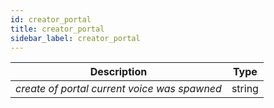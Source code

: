 ```yaml
---
id: creator_portal
title: creator_portal
sidebar_label: creator_portal
---
```


|                 Description                  |  Type  |
| :------------------------------------------: | :----: |
| _create of portal current voice was spawned_ | string |